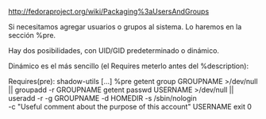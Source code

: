 http://fedoraproject.org/wiki/Packaging%3aUsersAndGroups

Si necesitamos agregar usuarios o grupos al sistema.
Lo haremos en la sección %pre.

Hay dos posibilidades, con UID/GID predeterminado o dinámico.

Dinámico es el más sencillo (el Requires meterlo antes del %description):

Requires(pre): shadow-utils
[...]
%pre
getent group GROUPNAME >/dev/null || groupadd -r GROUPNAME
getent passwd USERNAME >/dev/null || \
    useradd -r -g GROUPNAME -d HOMEDIR -s /sbin/nologin \
    -c "Useful comment about the purpose of this account" USERNAME
exit 0
